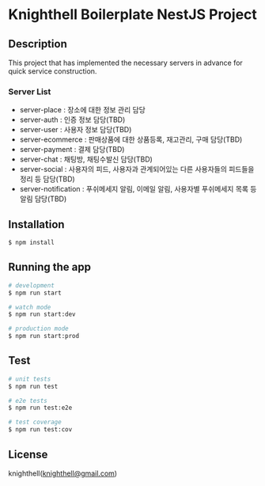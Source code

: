 # Knighthell Boilerplate NestJS Project

## Description

This project that has implemented the necessary servers in advance for quick service construction.

### Server List

- server-place : 장소에 대한 정보 관리 담당
- server-auth : 인증 정보 담당(TBD)
- server-user : 사용자 정보 담당(TBD)
- server-ecommerce : 판매상품에 대한 상품등록, 재고관리, 구매 담당(TBD)
- server-payment : 결제 담당(TBD)
- server-chat : 채팅방, 채팅수발신 담당(TBD)
- server-social : 사용자의 피드, 사용자과 관계되어있는 다른 사용자들의 피드들을 정리 등 담당(TBD)
- server-notification : 푸쉬메세지 알림, 이메일 알림, 사용자별 푸쉬메세지 목록 등 알림 담당(TBD)

## Installation

```bash
$ npm install
```

## Running the app

```bash
# development
$ npm run start

# watch mode
$ npm run start:dev

# production mode
$ npm run start:prod
```

## Test

```bash
# unit tests
$ npm run test

# e2e tests
$ npm run test:e2e

# test coverage
$ npm run test:cov
```

## License

knighthell(knighthell@gmail.com)
